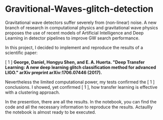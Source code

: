 # Gravitional-Waves-glitch-detection


Gravitational wave detectors suffer severely from (non-linear) noise. A new branch of research in computational physics and gravitational wave physics proposes the use of recent models of Artificial Intelligence and Deep Learning in detector pipelines to improve GW search performance.


In this project, I decided to implement and reproduce the results of a scientific paper:

[ 1 ] **George, Daniel, Hongyu Shen, and E. A. Huerta. "Deep Transfer Learning: A new deep learning glitch classification method for advanced LIGO." arXiv preprint arXiv:1706.07446 (2017).**


Nevertheless the limited computational power, my tests confirmed the [ 1 ] conclusions. I showed, yet confirmed [ 1 ], how transfer learning is effective with a clustering approach.


In the presention, there are all the results.
In the notebook, you can find the code and all the necessary information to reproduce the results. Actaullly the notebook is almost ready to be executed.
